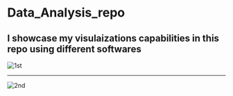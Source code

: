 # Data_Analysis_repo

## I showcase my visulaizations capabilities in this repo using different softwares 

![1st](https://user-images.githubusercontent.com/92921252/220151782-a51d8ec4-aaef-458f-9351-8f5e3c658f38.JPG)

---------------------------------------------------------------------------------------------------------------------

![2nd](https://user-images.githubusercontent.com/92921252/220152397-29a63bdf-a171-49be-a887-bd007b97cf83.JPG)
